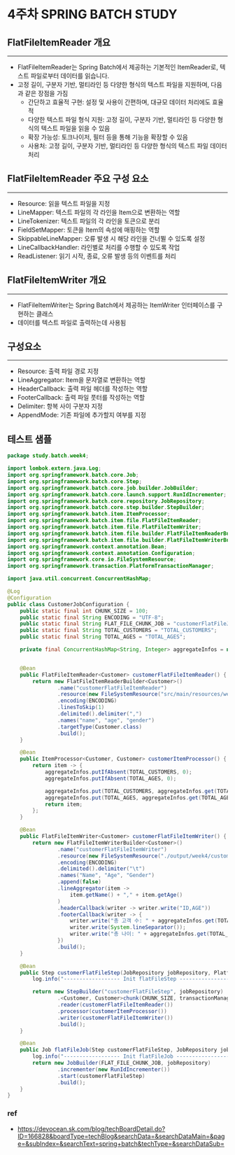 # 4주차 SPRING BATCH STUDY

## FlatFileItemReader 개요

---
- FlatFileItemReader는 Spring Batch에서 제공하는 기본적인 ItemReader로, 텍스트 파일로부터 데이터를 읽습니다.
- 고정 길이, 구분자 기반, 멀티라인 등 다양한 형식의 텍스트 파일을 지원하며, 다음과 같은 장점을 가짐
  - 간단하고 효율적 구현: 설정 및 사용이 간편하며, 대규모 데이터 처리에도 효율적
  - 다양한 텍스트 파일 형식 지원: 고정 길이, 구분자 기반, 멀티라인 등 다양한 형식의 텍스트 파일을 읽을 수 있음
  - 확장 가능성: 토크나이저, 필터 등을 통해 기능을 확장할 수 있음
  - 사용처: 고정 길이, 구분자 기반, 멀티라인 등 다양한 형식의 텍스트 파일 데이터 처리

## FlatFileItemReader 주요 구성 요소

---
- Resource: 읽을 텍스트 파일을 지정
- LineMapper: 텍스트 파일의 각 라인을 Item으로 변환하는 역할
- LineTokenizer: 텍스트 파일의 각 라인을 토큰으로 분리
- FieldSetMapper: 토큰을 Item의 속성에 매핑하는 역할
- SkippableLineMapper: 오류 발생 시 해당 라인을 건너뛸 수 있도록 설정
- LineCallbackHandler: 라인별로 처리를 수행할 수 있도록 작업
- ReadListener: 읽기 시작, 종료, 오류 발생 등의 이벤트를 처리

## FlatFileItemWriter 개요

---
- FlatFileItemWriter는 Spring Batch에서 제공하는 ItemWriter 인터페이스를 구현하는 클래스
- 데이터를 텍스트 파일로 출력하는데 사용됨


## 구성요소

---
- Resource: 출력 파일 경로 지정
- LineAggregator: Item을 문자열로 변환하는 역할
- HeaderCallback: 출력 파일 헤더를 작성하는 역할
- FooterCallback: 출력 파일 풋터를 작성하는 역할
- Delimiter: 항복 사이 구분자 지정
- AppendMode: 기존 파일에 추가할지 여부를 지정

## 테스트 샘플
```java
package study.batch.week4;

import lombok.extern.java.Log;
import org.springframework.batch.core.Job;
import org.springframework.batch.core.Step;
import org.springframework.batch.core.job.builder.JobBuilder;
import org.springframework.batch.core.launch.support.RunIdIncrementer;
import org.springframework.batch.core.repository.JobRepository;
import org.springframework.batch.core.step.builder.StepBuilder;
import org.springframework.batch.item.ItemProcessor;
import org.springframework.batch.item.file.FlatFileItemReader;
import org.springframework.batch.item.file.FlatFileItemWriter;
import org.springframework.batch.item.file.builder.FlatFileItemReaderBuilder;
import org.springframework.batch.item.file.builder.FlatFileItemWriterBuilder;
import org.springframework.context.annotation.Bean;
import org.springframework.context.annotation.Configuration;
import org.springframework.core.io.FileSystemResource;
import org.springframework.transaction.PlatformTransactionManager;

import java.util.concurrent.ConcurrentHashMap;

@Log
@Configuration
public class CustomerJobConfiguration {
    public static final int CHUNK_SIZE = 100;
    public static final String ENCODING = "UTF-8";
    public static final String FLAT_FILE_CHUNK_JOB = "customerFlatFileJob";
    public static final String TOTAL_CUSTOMERS = "TOTAL_CUSTOMERS";
    public static final String TOTAL_AGES = "TOTAL_AGES";

    private final ConcurrentHashMap<String, Integer> aggregateInfos = new ConcurrentHashMap<>();


    @Bean
    public FlatFileItemReader<Customer> customerFlatFileItemReader() {
        return new FlatFileItemReaderBuilder<Customer>()
                .name("customerFlatFileItemReader")
                .resource(new FileSystemResource("src/main/resources/week4/customers.csv"))
                .encoding(ENCODING)
                .linesToSkip(1)
                .delimited().delimiter(",")
                .names("name", "age", "gender")
                .targetType(Customer.class)
                .build();
    }

    @Bean
    public ItemProcessor<Customer, Customer> customerItemProcessor() {
        return item -> {
            aggregateInfos.putIfAbsent(TOTAL_CUSTOMERS, 0);
            aggregateInfos.putIfAbsent(TOTAL_AGES, 0);

            aggregateInfos.put(TOTAL_CUSTOMERS, aggregateInfos.get(TOTAL_CUSTOMERS) + 1);
            aggregateInfos.put(TOTAL_AGES, aggregateInfos.get(TOTAL_AGES) + item.getAge());
            return item;
        };
    }

    @Bean
    public FlatFileItemWriter<Customer> customerFlatFileItemWriter() {
        return new FlatFileItemWriterBuilder<Customer>()
                .name("customerFlatFileItemWriter")
                .resource(new FileSystemResource("./output/week4/customer_new.csv"))
                .encoding(ENCODING)
                .delimited().delimiter("\t")
                .names("Name", "Age", "Gender")
                .append(false)
                .lineAggregator(item ->
                    item.getName() + "," + item.getAge()
                )
                .headerCallback(writer -> writer.write("ID,AGE"))
                .footerCallback(writer -> {
                    writer.write("총 고객 수: " + aggregateInfos.get(TOTAL_CUSTOMERS));
                    writer.write(System.lineSeparator());
                    writer.write("총 나이: " + aggregateInfos.get(TOTAL_AGES));
                })
                .build();
    }

    @Bean
    public Step customerFlatFileStep(JobRepository jobRepository, PlatformTransactionManager transactionManager) {
        log.info("------------------ Init flatFileStep -----------------");

        return new StepBuilder("customerFlatFileStep", jobRepository)
                .<Customer, Customer>chunk(CHUNK_SIZE, transactionManager)
                .reader(customerFlatFileItemReader())
                .processor(customerItemProcessor())
                .writer(customerFlatFileItemWriter())
                .build();
    }

    @Bean
    public Job flatFileJob(Step customerFlatFileStep, JobRepository jobRepository) {
        log.info("------------------ Init flatFileJob -----------------");
        return new JobBuilder(FLAT_FILE_CHUNK_JOB, jobRepository)
                .incrementer(new RunIdIncrementer())
                .start(customerFlatFileStep)
                .build();
    }
}
```


### ref
- https://devocean.sk.com/blog/techBoardDetail.do?ID=166828&boardType=techBlog&searchData=&searchDataMain=&page=&subIndex=&searchText=spring+batch&techType=&searchDataSub=
